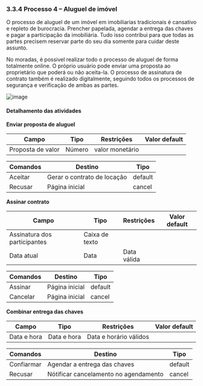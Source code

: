 ### 3.3.4 Processo 4 – Aluguel de imóvel

O processo de aluguel de um imóvel em imobiliarias tradicionais é cansativo e repleto de burocracia. Prencher papelada, agendar a entrega das chaves e pagar a participação da imobiliária. Tudo isso contribui para que todas as partes precisem reservar parte do seu dia somente para cuidar deste assunto.

No moradas, é possivel realizar todo o processo de aluguel de forma totalmente online. O próprio usuário pode enviar uma proposta  ao proprietário que poderá ou não aceita-la.
O processo de assinatura de contrato também é realizado digitalmente, seguindo todos os processos de segurança e verificação de ambas as partes.

![image](https://github.com/ICEI-PUC-Minas-PPLES-TI/plf-es-2023-2-ti2-1372100-morada/assets/78454334/f9c481f9-7298-4d82-9975-7df7877da6c1)



#### Detalhamento das atividades


**Enviar proposta de aluguel**

| **Campo**       | **Tipo**         | **Restrições** | **Valor default** |
| ---             | ---              | ---            | ---               |
| Proposta de valor| Número   | valor monetário |                |

| **Comandos**         |  **Destino**                   | **Tipo** |
| ---                  | ---                            | ---               |
| Aceitar              | Gerar o contrato de locação    | default           |
| Recusar              | Página inicial                 | cancel            |

**Assinar contrato**

| **Campo**       | **Tipo**         | **Restrições** | **Valor default** |
| ---             | ---              | ---            | ---               |
| Assinatura dos participantes | Caixa de texto  |                |                   |
| Data atual      | Data             | Data válida    |                   |

| **Comandos**         |  **Destino**                   | **Tipo**          |
| ---                  | ---                            | ---               |
| Assinar              | Página inicial                 | default           |
| Cancelar             | Página inicial                 | cancel            |

**Combinar entrega das chaves**

| **Campo**       | **Tipo**         | **Restrições** | **Valor default** |
| ---             | ---              | ---            | ---               |
| Data e hora     | Data e hora      | Data e horário válidos    |                   |

| **Comandos**         |  **Destino**                   | **Tipo** |
| ---                  | ---                            | ---               |
| Confiarmar           | Agendar a entrega das chaves   | default           |
| Recusar              | Nótificar cancelamento no agendamento          | cancel            |
